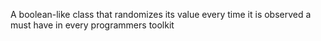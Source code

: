 A boolean-like class that randomizes its value every time it is observed
a must have in every programmers toolkit

